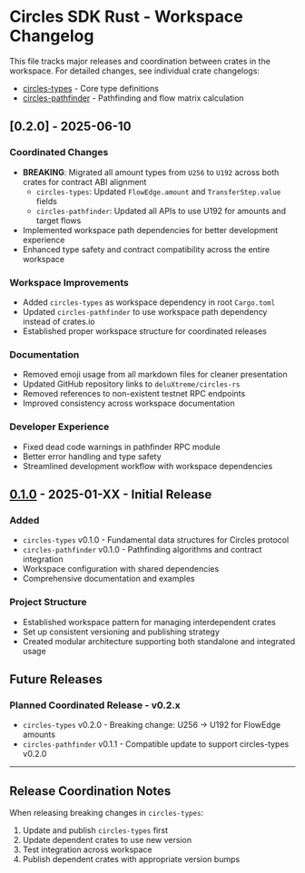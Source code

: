# Circles SDK Rust - Workspace Changelog

This file tracks major releases and coordination between crates in the workspace.
For detailed changes, see individual crate changelogs:

- [circles-types](crates/types/CHANGELOG.md) - Core type definitions
- [circles-pathfinder](crates/pathfinder/CHANGELOG.md) - Pathfinding and flow matrix calculation

## [0.2.0] - 2025-06-10

### Coordinated Changes
- **BREAKING**: Migrated all amount types from `U256` to `U192` across both crates for contract ABI alignment
  - `circles-types`: Updated `FlowEdge.amount` and `TransferStep.value` fields
  - `circles-pathfinder`: Updated all APIs to use U192 for amounts and target flows
- Implemented workspace path dependencies for better development experience
- Enhanced type safety and contract compatibility across the entire workspace

### Workspace Improvements
- Added `circles-types` as workspace dependency in root `Cargo.toml`
- Updated `circles-pathfinder` to use workspace path dependency instead of crates.io
- Established proper workspace structure for coordinated releases

### Documentation
- Removed emoji usage from all markdown files for cleaner presentation
- Updated GitHub repository links to `deluXtreme/circles-rs`
- Removed references to non-existent testnet RPC endpoints
- Improved consistency across workspace documentation

### Developer Experience
- Fixed dead code warnings in pathfinder RPC module
- Better error handling and type safety
- Streamlined development workflow with workspace dependencies

## [0.1.0] - 2025-01-XX - Initial Release

### Added
- `circles-types` v0.1.0 - Fundamental data structures for Circles protocol
- `circles-pathfinder` v0.1.0 - Pathfinding algorithms and contract integration
- Workspace configuration with shared dependencies
- Comprehensive documentation and examples

### Project Structure
- Established workspace pattern for managing interdependent crates
- Set up consistent versioning and publishing strategy
- Created modular architecture supporting both standalone and integrated usage

## Future Releases

### Planned Coordinated Release - v0.2.x
- `circles-types` v0.2.0 - Breaking change: U256 → U192 for FlowEdge amounts
- `circles-pathfinder` v0.1.1 - Compatible update to support circles-types v0.2.0

---

## Release Coordination Notes

When releasing breaking changes in `circles-types`:
1. Update and publish `circles-types` first
2. Update dependent crates to use new version
3. Test integration across workspace
4. Publish dependent crates with appropriate version bumps

[Unreleased]: https://github.com/deluXtreme/circles-rs/compare/workspace-v0.1.0...HEAD
[0.1.0]: https://github.com/deluXtreme/circles-rs/releases/tag/workspace-v0.1.0
